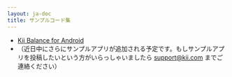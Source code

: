 ```yaml
---
layout: ja-doc
title: サンプルコード集
---
```

* [Kii Balance for Android](http://documentation.kii.com/jp/kii-balance-for-android)
* （近日中にさらにサンプルアプリが追加される予定です。もしサンプルアプリを投稿したいという方がいらっしゃいましたら support@kii.com までご連絡ください）

